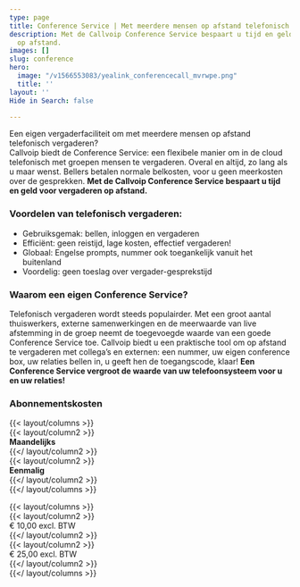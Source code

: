 ```yaml
---
type: page
title: Conference Service | Met meerdere mensen op afstand telefonisch vergaderen
description: Met de Callvoip Conference Service bespaart u tijd en geld voor vergaderen
  op afstand.
images: []
slug: conference
hero:
  image: "/v1566553083/yealink_conferencecall_mvrwpe.png"
  title: ''
layout: ''
Hide in Search: false

---
```

Een eigen vergaderfaciliteit om met meerdere mensen op afstand telefonisch vergaderen?  
Callvoip biedt de Conference Service: een flexibele manier om in de cloud telefonisch met groepen mensen te vergaderen. Overal en altijd, zo lang als u maar wenst. Bellers betalen normale belkosten, voor u geen meerkosten over de gesprekken. **Met de Callvoip Conference Service bespaart u tijd en geld voor vergaderen op afstand.**

### Voordelen van telefonisch vergaderen:

* Gebruiksgemak: bellen, inloggen en vergaderen
* Efficiënt: geen reistijd, lage kosten, effectief vergaderen!
* Globaal: Engelse prompts, nummer ook toegankelijk vanuit het buitenland
* Voordelig: geen toeslag over vergader-gesprekstijd

### Waarom een eigen Conference Service?

Telefonisch vergaderen wordt steeds populairder. Met een groot aantal thuiswerkers, externe samenwerkingen en de meerwaarde van live afstemming in de groep neemt de toegevoegde waarde van een goede Conference Service toe. Callvoip biedt u een praktische tool om op afstand te vergaderen met collega’s en externen: een nummer, uw eigen conference box, uw relaties bellen in, u geeft hen de toegangscode, klaar! **Een Conference Service vergroot de waarde van uw telefoonsysteem voor u en uw relaties!**

### Abonnementskosten

{{< layout/columns >}}  
{{< layout/column2 >}}  
**Maandelijks**  
{{</ layout/column2 >}}  
{{< layout/column2 >}}  
**Eenmalig**  
{{</ layout/column2 >}}  
{{</ layout/columns >}}

{{< layout/columns >}}  
{{< layout/column2 >}}  
€ 10,00 excl. BTW  
{{</ layout/column2 >}}  
{{< layout/column2 >}}  
€ 25,00 excl. BTW  
{{</ layout/column2 >}}  
{{</ layout/columns >}}